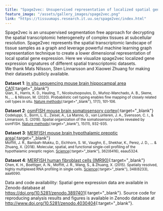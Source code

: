 ```yaml
---
title: "Spage2vec: Unsupervised representation of localized spatial gene expression signatures"
feature_image: "/assets/gallery_images/spage2vec.png"
link: "https://tissuumaps.research.it.uu.se/spage2vec/index.html"
---
```


Spage2vec is an unsupervised segmentation free approach for decrypting the spatial transcriptomic heterogeneity of complex tissues at subcellular resolution. Spage2vec represents the spatial transcriptomic landscape of tissue samples as a graph and leverage powerful machine learning graph representation technique to create a lower dimensional representation of local spatial gene expression. Here we visualize spage2vec localized gene expression signatures of different spatial transcriptomic datasets. \
We thank Mats Nilsson, Sten Linnarsson and Xiaowei Zhuang for making their datasets publicly available.

**Dataset 1**: [In situ sequencing mouse brain hippocampal area CA1](https://tissuumaps.research.it.uu.se/demo_projects/viewer.php?tmap=Spage2vec_ISS_Qian_et_al){:target="_blank"} \
<small>Qian, X., Harris, K. D., Hauling, T., Nicoloutsopoulos, D., Muñoz-Manchado, A. B., Skene, N., ... & Nilsson, M. (2020). Probabilistic cell typing enables fine mapping of closely related cell types in situ. [Nature methods](https://doi.org/10.1038/s41592-019-0631-4){:target="_blank"}, 17(1), 101-106.</small>

**Dataset 2**: [osmFISH mouse brain somatosensory cortex](https://tissuumaps.research.it.uu.se/demo_projects/viewer.php?tmap=Spage2vec_osmFISH_Codeluppi_et_al){:target="_blank"} \
<small>Codeluppi, S., Borm, L. E., Zeisel, A., La Manno, G., van Lunteren, J. A., Svensson, C. I., & Linnarsson, S. (2018). Spatial organization of the somatosensory cortex revealed by osmFISH. [Nature methods](https://doi.org/10.1038/s41592-018-0175-z){:target="_blank"}, 15(11), 932-935.</small>

**Dataset 3**: [MERFISH mouse brain hypothalamic preoptic area](	https://tissuumaps.research.it.uu.se/demo_projects/viewer.php?tmap=Spage2vec_MERFISH_Moffitt_et_al){:target="_blank"} \
<small>Moffitt, J. R., Bambah-Mukku, D., Eichhorn, S. W., Vaughn, E., Shekhar, K., Perez, J. D., ... & Zhuang, X. (2018). Molecular, spatial, and functional single-cell profiling of the hypothalamic preoptic region. [Science](https://doi.org/10.1126/science.aau5324){:target="_blank"}, 362(6416), eaau5324.</small>

**Dataset 4**: [MERFISH human fibroblast cells (IMR90)](https://tissuumaps.research.it.uu.se/demo_projects/viewer.php?tmap=Spage2vec_MERFISH_Chen_et_al_2015){:target="_blank"} \
<small>Chen, K. H., Boettiger, A. N., Moffitt, J. R., Wang, S., & Zhuang, X. (2015). Spatially resolved, highly multiplexed RNA profiling in single cells. [Science](https://doi.org/10.1126/science.aaa6090){:target="_blank"}, 348(6233), aaa6090.</small>

Data and code availability: Spatial gene expression data are available in Zenodo database at <https://doi.org/10.5281/zenodo.3897401>{:target="_blank"}.
Source code for reproducing analysis results and figures is available in Zenodo database at <http://www.doi.org/10.5281/zenodo.4030404>{:target="_blank"}.